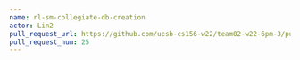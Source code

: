 ```yaml
---
name: rl-sm-collegiate-db-creation
actor: Lin2
pull_request_url: https://github.com/ucsb-cs156-w22/team02-w22-6pm-3/pull/25
pull_request_num: 25
---
```

